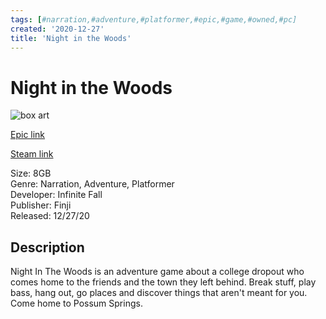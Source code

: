 ```yaml
---
tags: [#narration,#adventure,#platformer,#epic,#game,#owned,#pc]
created: '2020-12-27'
title: 'Night in the Woods'
---
```

# Night in the Woods

![box art](https://cdn1.epicgames.com/abd29ccc8c2a4a40a31f27de63cb0603/offer/EGS_NightintheWoods_InfiniteFall_S1-2560x1440-640a95478bd710d021b862372cfa3274.jpg?h=270&amp;resize=1&amp;w=480)

[Epic link](https://www.epicgames.com/store/en-US/p/night-in-the-woods)

[Steam link](https://store.steampowered.com/app/481510/Night_in_the_Woods/?snr=1_7_7_151_150_1)

Size: 8GB  
Genre: Narration, Adventure, Platformer  
Developer: Infinite Fall  
Publisher: Finji  
Released: 12/27/20  

## Description

Night In The Woods is an adventure game about a college dropout who comes home to the friends and the town they left behind. Break stuff, play bass, hang out, go places and discover things that aren't meant for you. Come home to Possum Springs.
